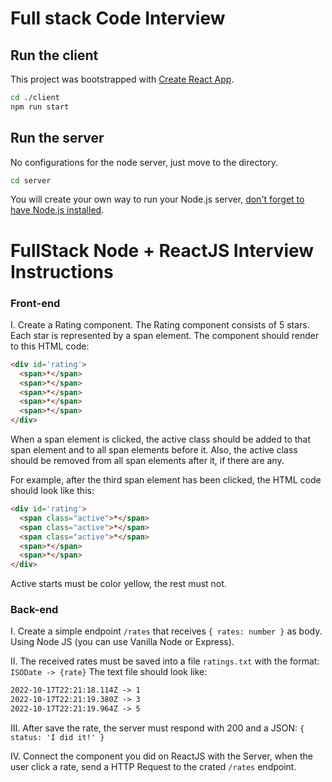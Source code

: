 # Full stack Code Interview

## Run the client
This project was bootstrapped with [Create React App](https://github.com/facebook/create-react-app).
```bash
cd ./client
npm run start
```

## Run the server
No configurations for the node server, just move to the directory.
```bash
cd server
```
You will create your own way to run your Node.js server, [don't forget to have Node.js installed](https://nodejs.org/en/).


# FullStack Node + ReactJS Interview Instructions

### Front-end

I. Create a Rating component. The Rating component consists of 5 stars. Each star is represented by a span element. The component should render to this HTML code:

```html
<div id='rating'>
  <span>*</span>
  <span>*</span>
  <span>*</span>
  <span>*</span>
  <span>*</span>
</div>
```

When a span element is clicked, the active class should be added to that span element and to all span elements before it. Also, the active class should be removed from all span elements after it, if there are any.

For example, after the third span element has been clicked, the HTML code should look like this:

```html
<div id='rating'>
  <span class="active">*</span>
  <span class="active">*</span>
  <span class="active">*</span>
  <span>*</span>
  <span>*</span>
</div>
```

Active starts must be color yellow, the rest must not.

### Back-end

I. Create a simple endpoint `/rates` that receives `{ rates: number }` as body. Using Node JS (you can use Vanilla Node or Express).

II. The received rates must be saved into a file `ratings.txt` with the format: `ISODate -> {rate}`
The text file should look like:
```txt
2022-10-17T22:21:18.114Z -> 1
2022-10-17T22:21:19.380Z -> 3
2022-10-17T22:21:19.964Z -> 5
```

III. After save the rate, the server must respond with 200 and a JSON: `{ status: 'I did it!' }`

IV. Connect the component you did on ReactJS with the Server, when the user click a rate, send a HTTP Request to the crated `/rates` endpoint.
